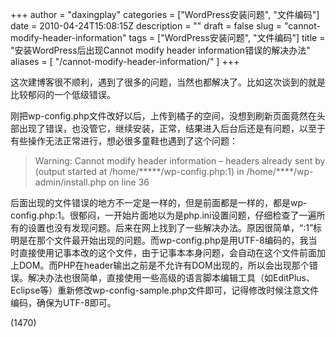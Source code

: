 +++
author = "daxingplay"
categories = ["WordPress安装问题", "文件编码"]
date = 2010-04-24T15:08:15Z
description = ""
draft = false
slug = "cannot-modify-header-information"
tags = ["WordPress安装问题", "文件编码"]
title = "安装WordPress后出现Cannot modify header information错误的解决办法"
aliases = [
    "/cannot-modify-header-information/"
]
+++


这次建博客很不顺利，遇到了很多的问题，当然也都解决了。比如这次谈到的就是比较郁闷的一个低级错误。

刚把wp-config.php文件改好以后，上传到橘子的空间，没想到刷新页面竟然在头部出现了错误，也没管它，继续安装，正常，结果进入后台后还是有问题，以至于有些操作无法正常进行，想必很多童鞋也遇到了这个问题：

> Warning: Cannot modify header information – headers already sent by (output started at /home/*****/wp-config.php:1) in /home/****/wp-admin/install.php on line 36

后面出现的文件错误的地方不一定是一样的，但是前面都是一样的，都是wp-config.php:1。很郁闷，一开始片面地以为是php.ini设置问题，仔细检查了一遍所有的设置也没有发现问题。后来在网上找到了一些解决办法。原因很简单，“:1”标明是在那个文件最开始出现的问题。而wp-config.php是用UTF-8编码的，我当时直接使用记事本改的这个文件，由于记事本本身问题，会自动在这个文件前面加上DOM。而PHP在header输出之前是不允许有DOM出现的，所以会出现那个错误。解决办法也很简单，直接使用一些高级的语言脚本编辑工具（如EditPlus、Eclipse等）重新修改wp-config-sample.php文件即可，记得修改时候注意文件编码，确保为UTF-8即可。

 (1470)


